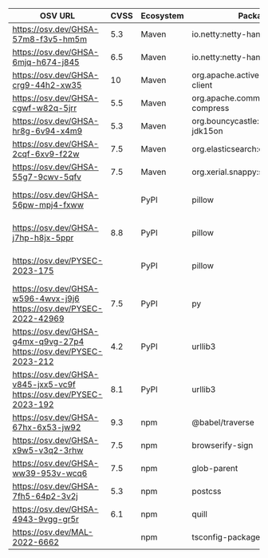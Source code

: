 <!--\n  ~ Licensed to the Apache Software Foundation (ASF) under one or more\n  ~ contributor license agreements.  See the NOTICE file distributed with\n  ~ this work for additional information regarding copyright ownership.\n  ~ The ASF licenses this file to You under the Apache License, Version 2.0\n  ~ (the "License"); you may not use this file except in compliance with\n  ~ the License.  You may obtain a copy of the License at\n  ~\n  ~    http://www.apache.org/licenses/LICENSE-2.0\n  ~\n  ~ Unless required by applicable law or agreed to in writing, software\n  ~ distributed under the License is distributed on an "AS IS" BASIS,\n  ~ WITHOUT WARRANTIES OR CONDITIONS OF ANY KIND, either express or implied.\n  ~ See the License for the specific language governing permissions and\n  ~ limitations under the License.\n  ~\n  -->
| OSV URL | CVSS | Ecosystem | Package | Version | Source |
| --- | --- | --- | --- | --- | --- |
| https://osv.dev/GHSA-57m8-f3v5-hm5m | 5.3 | Maven | io.netty:netty-handler | 4.1.72.Final | pom.xml |
| https://osv.dev/GHSA-6mjq-h674-j845 | 6.5 | Maven | io.netty:netty-handler | 4.1.72.Final | pom.xml |
| https://osv.dev/GHSA-crg9-44h2-xw35 | 10 | Maven | org.apache.activemq:activemq-client | 5.18.0 | pom.xml |
| https://osv.dev/GHSA-cgwf-w82q-5jrr | 5.5 | Maven | org.apache.commons:commons-compress | 1.23.0 | pom.xml |
| https://osv.dev/GHSA-hr8g-6v94-x4m9 | 5.3 | Maven | org.bouncycastle:bcprov-jdk15on | 1.70 | pom.xml |
| https://osv.dev/GHSA-2cqf-6xv9-f22w | 7.5 | Maven | org.elasticsearch:elasticsearch | 6.8.17 | pom.xml |
| https://osv.dev/GHSA-55g7-9cwv-5qfv | 7.5 | Maven | org.xerial.snappy:snappy-java | 1.1.10.1 | pom.xml |
| https://osv.dev/GHSA-56pw-mpj4-fxww |  | PyPI | pillow | 10.0.0 | streampipes-client-python/poetry.lock |
| https://osv.dev/GHSA-j7hp-h8jx-5ppr | 8.8 | PyPI | pillow | 10.0.0 | streampipes-client-python/poetry.lock |
| https://osv.dev/PYSEC-2023-175 |  | PyPI | pillow | 10.0.0 | streampipes-client-python/poetry.lock |
| https://osv.dev/GHSA-w596-4wvx-j9j6<br/>https://osv.dev/PYSEC-2022-42969 | 7.5 | PyPI | py | 1.11.0 | streampipes-client-python/poetry.lock |
| https://osv.dev/GHSA-g4mx-q9vg-27p4<br/>https://osv.dev/PYSEC-2023-212 | 4.2 | PyPI | urllib3 | 1.26.16 | streampipes-client-python/poetry.lock |
| https://osv.dev/GHSA-v845-jxx5-vc9f<br/>https://osv.dev/PYSEC-2023-192 | 8.1 | PyPI | urllib3 | 1.26.16 | streampipes-client-python/poetry.lock |
| https://osv.dev/GHSA-67hx-6x53-jw92 | 9.3 | npm | @babel/traverse | 7.22.5 | ui/package-lock.json |
| https://osv.dev/GHSA-x9w5-v3q2-3rhw | 7.5 | npm | browserify-sign | 4.2.1 | ui/package-lock.json |
| https://osv.dev/GHSA-ww39-953v-wcq6 | 7.5 | npm | glob-parent | 3.1.0 | ui/package-lock.json |
| https://osv.dev/GHSA-7fh5-64p2-3v2j | 5.3 | npm | postcss | 8.4.21 | ui/package-lock.json |
| https://osv.dev/GHSA-4943-9vgg-gr5r | 6.1 | npm | quill | 1.3.7 | ui/package-lock.json |
| https://osv.dev/MAL-2022-6662 |  | npm | tsconfig-package | 7.0.0 | ui/package-lock.json |
